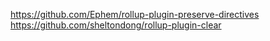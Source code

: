 https://github.com/Ephem/rollup-plugin-preserve-directives
https://github.com/sheltondong/rollup-plugin-clear

